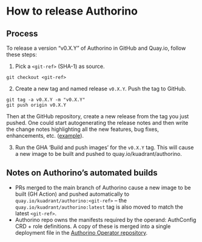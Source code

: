 # How to release Authorino

## Process

To release a version “v0.X.Y” of Authorino in GitHub and Quay.io, follow these steps:

1. Pick a `<git-ref>` (SHA-1) as source.

```shell
git checkout <git-ref>
```

2. Create a new tag and named release `v0.X.Y`. Push the tag to GitHub.

```shell
git tag -a v0.X.Y -m "v0.X.Y"
git push origin v0.X.Y
```

Then at the GitHub repository, create a new release from the tag you just pushed. One could start autogenerating the
release notes and then write the change notes highlighting all the new features, bug fixes, enhancements, etc.
([example](https://github.com/Kuadrant/authorino/releases/tag/v0.9.0)).

3. Run the GHA ‘Build and push images’ for the `v0.X.Y` tag. This will cause a new image to be built and pushed to quay.io/kuadrant/authorino.

## Notes on Authorino’s automated builds

* PRs merged to the main branch of Authorino cause a new image to be built (GH Action) and pushed automatically to
`quay.io/kuadrant/authorino:<git-ref>` – the `quay.io/kuadrant/authorino:latest` tag is also moved to match the latest
`<git-ref>`.
* Authorino repo owns the manifests required by the operand: AuthConfig CRD + role definitions. A copy of these is merged
into a single deployment file in the [Authorino Operator repository](https://github.com/Kuadrant/authorino-operator).
